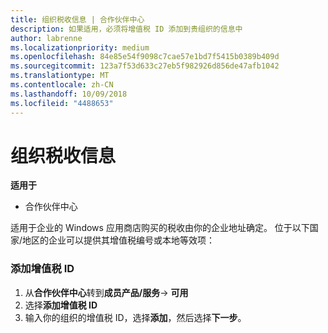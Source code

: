 ```yaml
---
title: 组织税收信息 | 合作伙伴中心
description: 如果适用，必须将增值税 ID 添加到贵组织的信息中
author: labrenne
ms.localizationpriority: medium
ms.openlocfilehash: 84e85e54f9098c7cae57e1bd7f5415b0389b409d
ms.sourcegitcommit: 123a7f53d633c27eb5f982926d856de47afb1042
ms.translationtype: MT
ms.contentlocale: zh-CN
ms.lasthandoff: 10/09/2018
ms.locfileid: "4488653"
---
```

# <a name="organization-tax-information"></a>组织税收信息

**适用于**

-  合作伙伴中心

适用于企业的 Windows 应用商店购买的税收由你的企业地址确定。 位于以下国家/地区的企业可以提供其增值税编号或本地等效项：

### <a name="add-your-vat-id"></a>添加增值税 ID

1.  从**合作伙伴中心**转到**成员产品/服务**-> **可用**
2.  选择**添加增值税 ID**
3.  输入你的组织的增值税 ID，选择**添加**，然后选择**下一步**。





 



